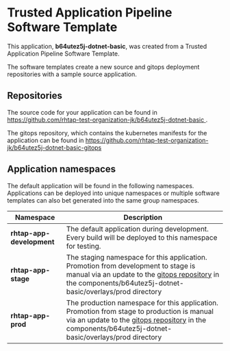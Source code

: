 # Trusted Application Pipeline Software Template

This application, **b64utez5j-dotnet-basic**, was created from a Trusted Application Pipeline Software Template.

The software templates create a new source and gitops deployment repositories with a sample source application. 

## Repositories

The source code for your application can be found in [https://github.com/rhtap-test-organization-jk/b64utez5j-dotnet-basic ](https://github.com/rhtap-test-organization-jk/b64utez5j-dotnet-basic ).
 
The gitops repository, which contains the kubernetes manifests for the application can be found in 
[https://github.com/rhtap-test-organization-jk/b64utez5j-dotnet-basic-gitops ](https://github.com/rhtap-test-organization-jk/b64utez5j-dotnet-basic-gitops ) 

## Application namespaces 

The default application will be found in the following namespaces. Applications can be deployed into unique namespaces or multiple software templates can also bet generated into the same group namespaces.  

|  Namespace   |  Description   |  
| -------- | -------- |   
| **rhtap-app-development** | The default application during development. Every build will be deployed to this namespace for testing. | 
| **rhtap-app-stage** | The staging namespace for this application. Promotion from development to stage is manual via an update to the [gitops repository](https://github.com/rhtap-test-organization-jk/b64utez5j-dotnet-basic-gitops ) in the components/b64utez5j-dotnet-basic/overlays/prod directory |  
| **rhtap-app-prod** | The production namespace for this application. Promotion from stage to production is manual via an update to the [gitops repository](https://github.com/rhtap-test-organization-jk/b64utez5j-dotnet-basic-gitops ) in the components/b64utez5j-dotnet-basic/overlays/prod directory | 